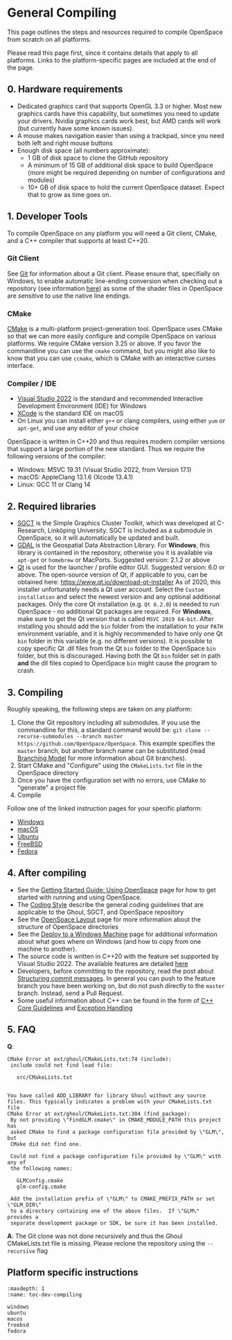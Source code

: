 # General Compiling
This page outlines the steps and resources required to compile OpenSpace from scratch on all platforms.

Please read this page first, since it contains details that apply to all platforms. Links to the platform-specific pages are included at the end of the page.


## 0. Hardware requirements
  - Dedicated graphics card that supports OpenGL 3.3 or higher. Most new graphics cards have this capability, but sometimes you need to update your drivers. Nvidia graphics cards work best, but AMD cards will work (but currently have some known issues).
  - A mouse makes navigation easier than using a trackpad, since you need both left and right mouse buttons
  - Enough disk space (all numbers approximate):
    - 1 GB of disk space to clone the GitHub repository
    - A minimum of 15 GB of additional disk space to build OpenSpace (more might be required depending on number of configurations and modules)
    - 10+ GB of disk space to hold the current OpenSpace dataset. Expect that to grow as time goes on.



## 1. Developer Tools
To compile OpenSpace on any platform you will need a Git client, CMake, and a C++ compiler that supports at least C++20.

### Git Client
See [Git](../git) for information about a Git client. Please ensure that, specifially on Windows, to enable automatic line-ending conversion when checking out a repository (see information [here](https://docs.github.com/en/get-started/getting-started-with-git/configuring-git-to-handle-line-endings)) as some of the shader files in OpenSpace are sensitive to use the native line endings.

### CMake
[CMake](http://www.cmake.org) is a multi-platform project-generation tool.  OpenSpace uses CMake so that we can more easily configure and compile OpenSpace on various platforms.  We require CMake version 3.25 or above.  If you favor the commandline you can use the `cmake` command, but you might also like to know that you can use `ccmake`, which is CMake with an interactive curses interface.

### Compiler / IDE
- [Visual Studio 2022](http://www.visualstudio.com) is the standard and recommended Interactive Development Environment (IDE) for Windows
- [XCode](https://itunes.apple.com/us/app/xcode/id497799835?ls=1&mt=12) is the standard IDE on macOS
- On Linux you can install either `g++` or clang compilers, using either `yum` or `apt-get`, and use any editor of your choice

OpenSpace is written in C++20 and thus requires modern compiler versions that support a large portion of the new standard.  Thus we require the following versions of the compiler:
  - Windows:  MSVC 19.31 (Visual Studio 2022, from Version 17.1)
  - macOS:    AppleClang 13.1.6 (Xcode 13.4.1)
  - Linux:    GCC 11 or Clang 14



## 2. Required libraries
  - [SGCT](https://github.com/sgct/sgct) is the Simple Graphics Cluster Toolkit, which was developed at C-Research, Linköping University.  SGCT is included as a submodule in OpenSpace, so it will automatically be updated and built.
  - [GDAL](http://www.gdal.org/) is the Geospatial Data Abstraction Library.  For **Windows**, this library is contained in the repository, otherwise you it is available via `apt-get` or `homebrew` or MacPorts.  Suggested version: 2.1.2 or above
  - [Qt](https://www.qt.io/download) is used for the launcher / profile editor GUI. Suggested version: 6.0 or above.  The open-source version of Qt, if applicable to you, can be obtained here: https://www.qt.io/download-qt-installer  As of 2020, this installer unfortunately needs a Qt user account. Select the `Custom installation` and select the newest version and any optional additional packages. Only the core Qt installation (e.g. `Qt 6.2.0`) is needed to run OpenSpace - no additional Qt packages are required. For **Windows**, make sure to get the Qt version that is called `MSVC 2019 64-bit`. After installing you should add the `bin` folder from the installation to your `PATH` environment variable, and it is highly recommended to have only one Qt `bin` folder in this variable (e.g. no different versions). It is possible to copy specific Qt .dll files from the Qt `bin` folder to the OpenSpace `bin` folder, but this is discouraged. Having both the Qt `bin` folder set in path **and** the dll files copied to OpenSpace `bin` might cause the program to crash.



## 3. Compiling
Roughly speaking, the following steps are taken on any platform:

1. Clone the Git repository including all submodules.  If you use the commandline for this, a standard command would be: `git clone --recurse-submodules --branch master https://github.com/OpenSpace/OpenSpace`. This example specifies the `master` branch, but another branch name can be substituted (read [Branching Model](http://nvie.com/posts/a-successful-git-branching-model) for more information about Git branches).
1. Start CMake and "Configure" using the `CMakeLists.txt` file in the OpenSpace directory
1. Once you have the configuration set with no errors, use CMake to "generate" a project file
1. Compile

Follow one of the linked instruction pages for your specific platform:
  - [Windows](windows)
  - [macOS](macos)
  - [Ubuntu](ubuntu)
  - [FreeBSD](freebsd)
  - [Fedora](fedora)



## 4. After compiling
- See the [Getting Started Guide: Using OpenSpace](http://wiki.openspaceproject.com/docs/users/getting-started/general) page for how to get started with running and using OpenSpace.
- The [Coding Style](../coding-style) describe the general coding guidelines that are applicable to the Ghoul, SGCT, and OpenSpace repository
- See the [OpenSpace Layout](../folder-layout) page for more information about the structure of OpenSpace directories
- See the [Deploy to a Windows Machine](../deploying-windows) page for additional information about what goes where on Windows (and how to copy from one machine to another).
- The source code is written in C++20 with the feature set supported by Visual Studio 2022.  The available features are detailed [here](https://docs.microsoft.com/en-us/cpp/visual-cpp-language-conformance)
- Developers, before committing to the repository, read the post about [Structuring commit messages](http://tbaggery.com/2008/04/19/a-note-about-git-commit-messages.html).  In general you can push to the feature branch you have been working on, but do not push directly to the `master` branch.  Instead, send a Pull Request.
- Some useful information about C++ can be found in the form of [C++ Core Guidelines](https://github.com/isocpp/CppCoreGuidelines/blob/master/CppCoreGuidelines.md) and [Exception Handling](https://isocpp.org/wiki/faq/exceptions)

## 5. FAQ
**Q**:
```
CMake Error at ext/ghoul/CMakeLists.txt:74 (include):
 include could not find load file:

   src/CMakeLists.txt


You have called ADD_LIBRARY for library Ghoul without any source files. This typically indicates a problem with your CMakeLists.txt file
CMake Error at ext/ghoul/CMakeLists.txt:304 (find_package):
 By not providing \"FindGLM.cmake\" in CMAKE_MODULE_PATH this project has
 asked CMake to find a package configuration file provided by \"GLM\", but
 CMake did not find one.

 Could not find a package configuration file provided by \"GLM\" with any of
 the following names:

   GLMConfig.cmake
   glm-config.cmake

 Add the installation prefix of \"GLM\" to CMAKE_PREFIX_PATH or set \"GLM_DIR\"
 to a directory containing one of the above files.  If \"GLM\" provides a
 separate development package or SDK, be sure it has been installed.
```

**A**: The Git clone was not done recursively and thus the Ghoul CMakeLists.txt file is missing.  Please reclone the repository using the `--recursive` flag

## Platform specific instructions
```{toctree}
:maxdepth: 1
:name: toc-dev-compiling

windows
ubuntu
macos
freebsd
fedora
```
